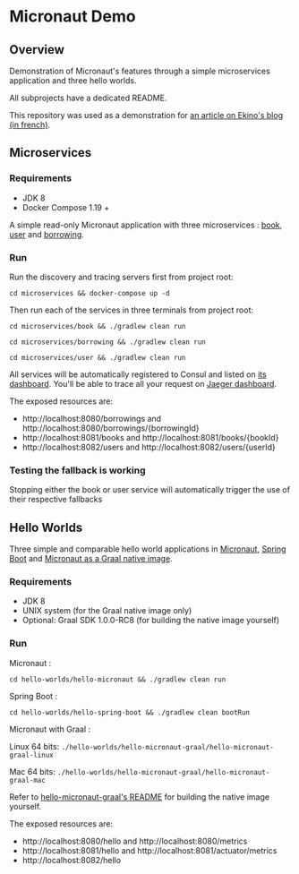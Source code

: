 # Micronaut Demo

## Overview

Demonstration of Micronaut's features through a simple microservices application and three hello worlds.

All subprojects have a dedicated README.

This repository was used as a demonstration for [an article on Ekino's blog (in french)](https://www.ekino.com/micronaut-le-microframework-pour-microservices/).

## Microservices

### Requirements

* JDK 8
* Docker Compose 1.19 +

A simple read-only Micronaut application with three microservices : [book](microservices/book), [user](microservices/user) and [borrowing](microservices/borrowing).

### Run

Run the discovery and tracing servers first from project root:

`cd microservices && docker-compose up -d`

Then run each of the services in three terminals from project root:

`cd microservices/book && ./gradlew clean run`

`cd microservices/borrowing && ./gradlew clean run`

`cd microservices/user && ./gradlew clean run`

All services will be automatically registered to Consul and listed on [its dashboard](http://localhost:8500).
You'll be able to trace all your request on [Jaeger dashboard](http://localhost:16686).

The exposed resources are:

* http://localhost:8080/borrowings and http://localhost:8080/borrowings/{borrowingId}
* http://localhost:8081/books and http://localhost:8081/books/{bookId}
* http://localhost:8082/users and http://localhost:8082/users/{userId}

### Testing the fallback is working

Stopping either the book or user service will automatically trigger the use of their respective fallbacks

## Hello Worlds

Three simple and comparable hello world applications in [Micronaut](hello-worlds/hello-micronaut), [Spring Boot](hello-worlds/hello-spring-boot) and [Micronaut as a Graal native image](hello-worlds/hello-micronaut-graal).

### Requirements

* JDK 8
* UNIX system (for the Graal native image only)
* Optional: Graal SDK 1.0.0-RC8 (for building the native image yourself)

### Run

Micronaut :

`cd hello-worlds/hello-micronaut && ./gradlew clean run`

Spring Boot :

`cd hello-worlds/hello-spring-boot && ./gradlew clean bootRun`

Micronaut with Graal :

Linux 64 bits: `./hello-worlds/hello-micronaut-graal/hello-micronaut-graal-linux`

Mac 64 bits: `./hello-worlds/hello-micronaut-graal/hello-micronaut-graal-mac`

Refer to [hello-micronaut-graal's README](hello-worlds/hello-micronaut-graal/README.md) for building the native image yourself.


The exposed resources are:

* http://localhost:8080/hello and http://localhost:8080/metrics
* http://localhost:8081/hello and http://localhost:8081/actuator/metrics
* http://localhost:8082/hello
